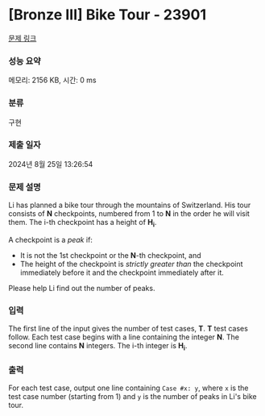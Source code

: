 # [Bronze III] Bike Tour - 23901 

[문제 링크](https://www.acmicpc.net/problem/23901) 

### 성능 요약

메모리: 2156 KB, 시간: 0 ms

### 분류

구현

### 제출 일자

2024년 8월 25일 13:26:54

### 문제 설명

<p>Li has planned a bike tour through the mountains of Switzerland. His tour consists of <b>N</b> checkpoints, numbered from 1 to <b>N</b> in the order he will visit them. The i-th checkpoint has a height of <b>H<sub>i</sub></b>.</p>

<p>A checkpoint is a <i>peak</i> if:</p>

<ul>
	<li>It is not the 1st checkpoint or the <b>N</b>-th checkpoint, and</li>
	<li>The height of the checkpoint is <i>strictly greater than</i> the checkpoint immediately before it and the checkpoint immediately after it.</li>
</ul>

<p>Please help Li find out the number of peaks.</p>

### 입력 

 <p>The first line of the input gives the number of test cases, <b>T</b>. <b>T</b> test cases follow. Each test case begins with a line containing the integer <b>N</b>. The second line contains <b>N</b> integers. The i-th integer is <b>H<sub>i</sub></b>.</p>

### 출력 

 <p>For each test case, output one line containing <code>Case #x: y</code>, where <code>x</code> is the test case number (starting from 1) and <code>y</code> is the number of peaks in Li's bike tour.</p>

